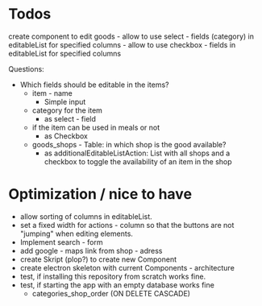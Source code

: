 # Todos
create component to edit goods
    - allow to use select - fields (category) in editableList for specified columns
    - allow to use checkbox - fields in editableList for specified columns

Questions:
- Which fields should be editable in the items?
    - item - name
        - Simple input
    - category for the item
        - as select - field
    - if the item can be used in meals or not
        - as Checkbox
    - goods_shops - Table: in which shop is the good available?
        - as additionalEditableListAction: List with all shops and a checkbox to toggle the availability of an item in the shop


# Optimization / nice to have
- allow sorting of columns in editableList.
- set a fixed width for actions - column so that the buttons are not "jumping" when editing elements.
- Implement search - form
- add google - maps link from shop - adress
- create Skript (plop?) to create new Component
- create electron skeleton with current Components - architecture
- test, if installing this repository from scratch works fine.
- test, if starting the app with an empty database works fine
    - categories_shop_order (ON DELETE CASCADE)